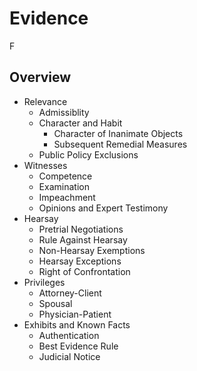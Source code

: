 # Evidence

F

## Overview

* Relevance
  * Admissiblity
  * Character and Habit
    * Character of Inanimate Objects
    * Subsequent Remedial Measures
  * Public Policy Exclusions
* Witnesses
  * Competence
  * Examination
  * Impeachment
  * Opinions and Expert Testimony
* Hearsay
  * Pretrial Negotiations
  * Rule Against Hearsay
  * Non-Hearsay Exemptions
  * Hearsay Exceptions
  * Right of Confrontation
* Privileges
  * Attorney-Client
  * Spousal
  * Physician-Patient
* Exhibits and Known Facts
  * Authentication
  * Best Evidence Rule
  * Judicial Notice
